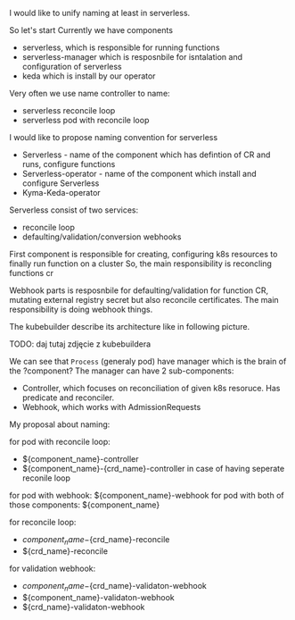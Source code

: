 I would like to unify naming at least in serverless.

So let's start
Currently we have components
- serverless, which is responsible for running functions
- serverless-manager which is resposnbile for isntalation and configuration of serverless
- keda which is install by our operator 

Very often we use name controller to name:
- serverless reconcile loop
- serverless pod with reconcile loop

I would like to propose naming convention for serverless

* Serverless - name of the component which has defintion of CR and runs, configure functions
* Serverless-operator - name of the component which install and configure Serverless
* Kyma-Keda-operator

Serverless consist of two services:

- reconcile loop
- defaulting/validation/conversion webhooks

First component is responsible for creating, configuring k8s resources to finally run function on a cluster
So, the main responsibility is reconcling functions cr

Webhook parts is resposnbile for defaulting/validation for function CR, mutating external registry secret but also reconcile certificates.
The main responsibility is doing webhook things. 

The kubebuilder describe its architecture like in following picture.

TODO: daj tutaj zdjęcie z kubebuildera

We can see that `Process` (generaly pod) have manager which is the brain of the ?component?
The manager can have 2 sub-components:
- Controller, which focuses on reconciliation of given k8s resoruce. Has predicate and reconciler.
- Webhook, which works with AdmissionRequests

My proposal about naming:

for pod with reconcile loop: 
- ${component_name}-controller
- ${component_name}-{crd_name}-controller in case of having seperate reconile loop

for pod with webhook: ${component_name}-webhook
for pod with both of those components: ${component_name}

for reconcile loop: 
- ${component_name}-${crd_name}-reconcile
- ${crd_name}-reconcile

for validation webhook: 
- ${component_name}-${crd_name}-validaton-webhook
- ${component_name}-validaton-webhook
- ${crd_name}-validaton-webhook
